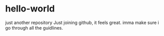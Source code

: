 # hello-world
just another repository
Just joining github, it feels great.
imma make sure i go through all the guidlines.

